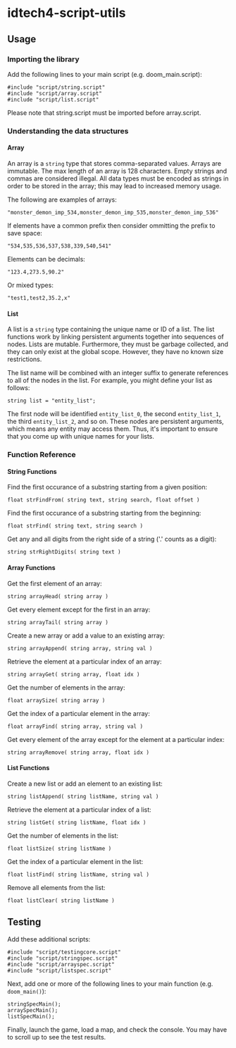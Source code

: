 # idtech4-script-utils

## Usage

### Importing the library

Add the following lines to your main script (e.g. doom_main.script):

```
#include "script/string.script"
#include "script/array.script"
#include "script/list.script"
```

Please note that string.script must be imported before array.script.

### Understanding the data structures

#### Array

An array is a `string` type that stores comma-separated values. Arrays are immutable. The max length of an array is 128 characters. Empty strings and commas are considered illegal. All data types must be encoded as strings in order to be stored in the array; this may lead to increased memory usage.

The following are examples of arrays:

`"monster_demon_imp_534,monster_demon_imp_535,monster_demon_imp_536"`

If elements have a common prefix then consider ommitting the prefix to save space:

`"534,535,536,537,538,339,540,541"`

Elements can be decimals:

`"123.4,273.5,90.2"`

Or mixed types:

`"test1,test2,35.2,x"`

#### List

A list is a `string` type containing the unique name or ID of a list. The list functions work by linking persistent arguments together into sequences of nodes. Lists are mutable. Furthermore, they must be garbage collected, and they can only exist at the global scope. However, they have no known size restrictions.

The list name will be combined with an integer suffix to generate references to all of the nodes in the list. For example, you might define your list as follows:

`string list = "entity_list";`

The first node will be identified `entity_list_0`, the second `entity_list_1`, the third `entity_list_2`, and so on. These nodes are persistent arguments, which means any entity may access them. Thus, it's important to ensure that you come up with unique names for your lists.

### Function Reference

#### String Functions

Find the first occurance of a substring starting from a given position:

`float strFindFrom( string text, string search, float offset )`

Find the first occurance of a substring starting from the beginning:

`float strFind( string text, string search )`

Get any and all digits from the right side of a string ('.' counts as a digit):

`string strRightDigits( string text )`

#### Array Functions

Get the first element of an array:

`string arrayHead( string array )`

Get every element except for the first in an array:

`string arrayTail( string array )`

Create a new array or add a value to an existing array:

`string arrayAppend( string array, string val )`

Retrieve the element at a particular index of an array:

`string arrayGet( string array, float idx )`

Get the number of elements in the array:

`float arraySize( string array )`

Get the index of a particular element in the array:

`float arrayFind( string array, string val )`

Get every element of the array except for the element at a particular index:

`string arrayRemove( string array, float idx )`

#### List Functions

Create a new list or add an element to an existing list:

`string listAppend( string listName, string val )`

Retrieve the element at a particular index of a list:

`string listGet( string listName, float idx )`

Get the number of elements in the list:

`float listSize( string listName )`

Get the index of a particular element in the list:

`float listFind( string listName, string val )`

Remove all elements from the list:

`float listClear( string listName )`

## Testing

Add these additional scripts:
```
#include "script/testingcore.script"
#include "script/stringspec.script"
#include "script/arrayspec.script"
#include "script/listspec.script"
```

Next, add one or more of the following lines to your main function (e.g. `doom_main()`):

```
stringSpecMain();
arraySpecMain();
listSpecMain();
```

Finally, launch the game, load a map, and check the console. You may have to scroll up to see the test results.

